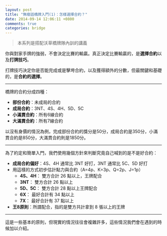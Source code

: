 ```yaml
---
layout: post
title: "無廢話橋牌入門(1)：怎樣選擇合約？"
date: 2014-09-14 12:06:11 +0800
comments: true
categories: bridge
---
```


> 本系列是搭配沃草橋牌隊內訓的講義

你與對家手牌的強弱，不會決定比賽的輸贏。真正決定比賽輸贏的，是**選擇合約**以及**打牌技巧**。

打牌技巧決定你是否能完成或是擊垮合約，以及獲得額外的分數，但最關鍵和基礎的，是**合約的選擇**。

<!--more-->

---

橋牌的合約分成四種：

* **部份合約**：未成局的合約
* **成局合約**：3NT、4S、4H、5D、5C
* **小滿貫合約**：所有6線合約
* **大滿貫合約**：所有7線合約

以沒有身價的情況為例，完成部份合約的獎分是50分，成局合約是350分，小滿貫合約是850分，大滿貫合約則是1850分。

---

為了約定和簡單入門，我們使用幾個方針來判斷究竟自己喊到的是不是好合約：

* **成局合約偏好**：4S、4H 通常比 3NT 好打，3NT 通常比 5C、5D 好打
* 用這樣的方式初步估計點力與合約（A=4p、K=3p、Q=2p、J=1p）
  * **4S、4H**： 雙方合計 26 點以上，王牌配合
  * **3NT**： 雙方合計 26 點以上
  * **5D、5C**： 雙方合計 28 點以上王牌配合
  * **6X**： 最好合計有 34 點以上
  * **7X**： 最好合計有 37 點以上
* **王8原則**：所謂配合，指的是雙方共計拿到 8 張以上的王牌

---

這是一些基本的原則，但現實的情況往往會複雜許多，這些情況我們會在遇到的時候加以介紹。
